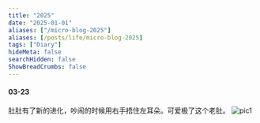 ```yaml
---
title: "2025"
date: "2025-01-01"
aliases: ["/micro-blog-2025"]
aliases: [/posts/life/micro-blog-2025]
tags: ["Diary"]
hideMeta: false
searchHidden: false
ShowBreadCrumbs: false
---
```


#### 03-23
肚肚有了新的进化，吵闹的时候用右手捂住左耳朵。可爱极了这个老肚。
![pic1](posts/life/images/2025/0323_1.jpg#center)